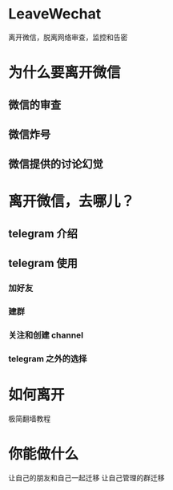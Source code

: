 # LeaveWechat
离开微信，脱离网络审查，监控和告密



# 为什么要离开微信
## 微信的审查
## 微信炸号
## 微信提供的讨论幻觉



# 离开微信，去哪儿？
## telegram 介绍



## telegram 使用
### 加好友
### 建群
### 关注和创建 channel
### telegram 之外的选择



# 如何离开
极简翻墙教程



# 你能做什么
让自己的朋友和自己一起迁移
让自己管理的群迁移
